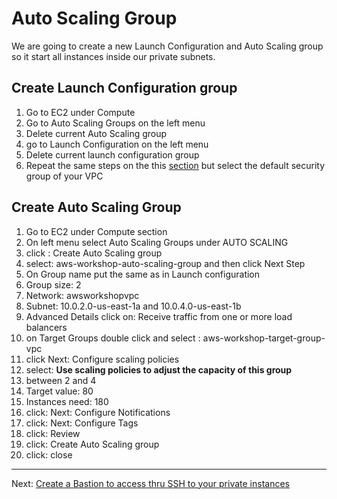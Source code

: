 # Auto Scaling Group

We are going to create a new Launch Configuration and Auto Scaling group so it start all instances inside our private subnets.

## Create Launch Configuration group
1. Go to EC2 under Compute
2. Go to Auto Scaling  Groups on the left menu
3. Delete current Auto Scaling group
4. go to Launch Configuration on the left menu
5. Delete current launch configuration group
6. Repeat the same steps on the this [section](/workshop/elb-auto-scaling-group/02-auto-scaling-group.md) but select the default security group of your VPC

## Create Auto Scaling Group
1. Go to EC2 under Compute section
2. On left menu select Auto Scaling Groups under AUTO SCALING
3. click : Create Auto Scaling group
4. select: aws-workshop-auto-scaling-group and then click Next Step 
5. On Group name put the same as in Launch configuration
6. Group size: 2
7. Network: awsworkshopvpc
8. Subnet: 10.0.2.0-us-east-1a and 10.0.4.0-us-east-1b
9. Advanced Details click on: Receive traffic from one or more load balancers
10. on Target Groups double click and select : aws-workshop-target-group-vpc
11. click Next: Configure scaling policies
12. select: **Use scaling policies to adjust the capacity of this group**
13. between 2 and 4
14. Target value: 80
15. Instances need: 180
16. click: Next: Configure Notifications
17. click: Next: Configure Tags
18. click: Review
19. click: Create Auto Scaling group
20. click: close

---
Next: [Create a Bastion to access thru SSH to your private instances](/workshop/vpc-subnets-bastion/07-bastion.md)
